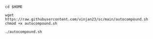 ```
cd $HOME
```

```
wget https://raw.githubusercontent.com/vinjan23/sc/main/autocompound.sh
chmod +x autocompound.sh
```

```
./autocompound.sh
```


